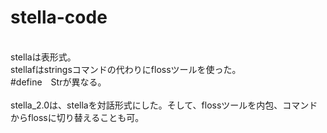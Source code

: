 # stella-code

<br>
stellaは表形式。<br>
stellafはstringsコマンドの代わりにflossツールを使った。<br>
#define　Strが異なる。<br>
<br>
stella_2.0は、stellaを対話形式にした。そして、flossツールを内包、コマンドからflossに切り替えることも可。<br>
<br>

